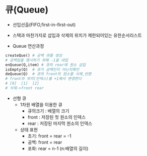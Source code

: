 # 큐(Queue)
- 선입선출(FIFO,first-in-first-out)
- 스택과 마찬가지로 삽입과 삭제의 위치가 제한되어있는 유한순서리스트

- Queue 연산과정
```py
createQue() # 공백 큐를 생성
# 공백임을 명시하기 위해 -1을 대입
enQueue(Q,item) # 큐의 rear에 원소 삽입
isEmpty(Q)  # 큐가 공백인지 아닌지확인
deQueue(Q)  # 큐의 front의 원소를 삭제,반환
# front의 위치(인덱스)를 +1해서 변경한다 
# [0]  [1]  [2]
# 삭제->front rear
```
- 선형 큐
    - 1차원 배열을 이용한 큐
        - 큐의크기 : 배열의 크기
        - front : 저장된 첫 원소의 인덱스
        - rear : 저장된 마지막 원소의 인덱스
    - 상태 표현
        - 초기: front = rear = -1
        - 공백: front = rear
        - 포화: rear = n-1 (n:배열의 길이) 
